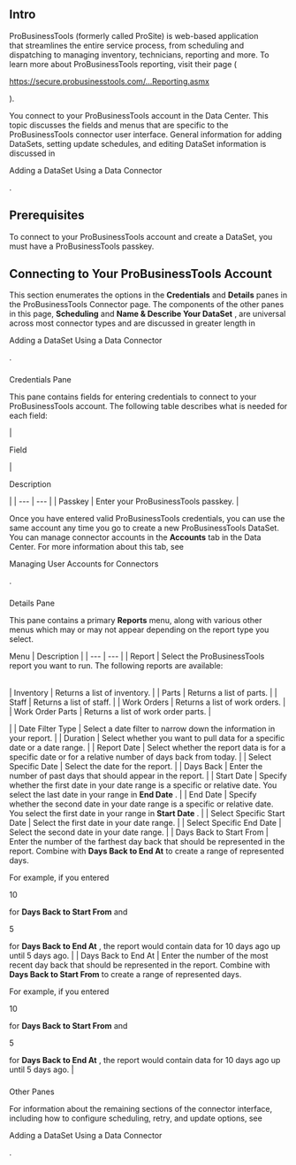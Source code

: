 

Intro
-------

ProBusinessTools (formerly called ProSite) is web-based application that streamlines the entire service process, from scheduling and dispatching to managing inventory, technicians, reporting and more. To learn more about ProBusinessTools reporting, visit their page (

https://secure.probusinesstools.com/...Reporting.asmx

).


 You connect to your ProBusinessTools account in the Data Center. This topic discusses the fields and menus that are specific to the ProBusinessTools connector user interface. General information for adding DataSets, setting update schedules, and editing DataSet information is discussed in

Adding a DataSet Using a Data Connector

.


 Prerequisites
---------------

To connect to your ProBusinessTools account and create a DataSet, you must have a ProBusinessTools passkey.


 Connecting to Your ProBusinessTools Account
---------------------------------------------


 This section enumerates the options in the
 **Credentials**
 and
 **Details**
 panes in the ProBusinessTools Connector page. The components of the other panes in this page,
 **Scheduling**
 and
 **Name & Describe Your DataSet**
 , are universal across most connector types and are discussed in greater length in

Adding a DataSet Using a Data Connector

.


###

Credentials Pane


 This pane contains fields for entering credentials to connect to your ProBusinessTools account. The following table describes what is needed for each field:


|

Field

|

Description

|
| --- | --- |
|
 Passkey
  |
 Enter your ProBusinessTools passkey.
  |


 Once you have entered valid ProBusinessTools credentials, you can use the same account any time you go to create a new ProBusinessTools DataSet. You can manage connector accounts in the
 **Accounts**
 tab in the Data Center. For more information about this tab, see

Managing User Accounts for Connectors

.


###
 Details Pane

This pane contains a primary
 **Reports**
 menu, along with various other menus which may or may not appear depending on the report type you select.


 Menu
  |
 Description
  |
| --- | --- |
|
 Report
  |
 Select the ProBusinessTools report you want to run. The following reports are available:


|  |  |
| --- | --- |
|
 Inventory
  |
 Returns a list of inventory.
  |
|
 Parts
  |
 Returns a list of parts.
  |
|
 Staff
  |
 Returns a list of staff.
  |
|
 Work Orders
  |
 Returns a list of work orders.
  |
|
 Work Order Parts
  |
 Returns a list of work order parts.
  |

|
|
 Date Filter Type
  |
 Select a date filter to narrow down the information in your report.
  |
|
 Duration
  |
 Select whether you want to pull data for a specific date or a date range.
  |
|
 Report Date
  |
 Select whether the report data is for a specific date or for a relative number of days back from today.
  |
|
 Select Specific Date
  |
 Select the date for the report.
  |
|
 Days Back
  |
 Enter the number of past days that should appear in the report.
  |
|
 Start Date
  |
 Specify whether the first date in your date range is a specific or relative date. You select the last date in your range in
 **End Date**
 .
  |
|
 End Date
  |
 Specify whether the second date in your date range is a specific or relative date. You select the first date in your range in
 **Start Date**
 .
  |
|
 Select Specific Start Date
  |
 Select the first date in your date range.
  |
|
 Select Specific End Date
  |
 Select the second date in your date range.
  |
|
 Days Back to Start From
  |
 Enter the number of the farthest day back that should be represented in the report. Combine with
 **Days Back to End At**
 to create a range of represented days.


 For example, if you entered

10

for
 **Days Back to Start From**
 and

5

for
 **Days Back to End At**
 , the report would contain data for 10 days ago up until 5 days ago.
  |
|
 Days Back to End At
  |
 Enter the number of the most recent day back that should be represented in the report. Combine with
 **Days Back to Start From**
 to create a range of represented days.


 For example, if you entered

10

for
 **Days Back to Start From**
 and

5

for
 **Days Back to End At**
 , the report would contain data for 10 days ago up until 5 days ago.
  |


###
 Other Panes

For information about the remaining sections of the connector interface, including how to configure scheduling, retry, and update options, see

Adding a DataSet Using a Data Connector

.

